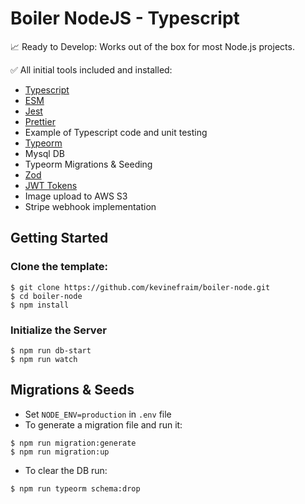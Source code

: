 # Boiler NodeJS - Typescript

:chart_with_upwards_trend: Ready to Develop: Works out of the box for most Node.js projects.

✅ All initial tools included and installed:
- [Typescript](https://www.npmjs.com/package/typescript)
- [ESM](https://developer.mozilla.org/en-US/docs/Web/JavaScript/Guide/Modules)
- [Jest](https://www.npmjs.com/package/jest)
- [Prettier](https://www.npmjs.com/package/prettier)
- Example of Typescript code and unit testing
- [Typeorm](https://www.npmjs.com/package/typeorm)
- Mysql DB
- Typeorm Migrations & Seeding
- [Zod](https://www.npmjs.com/package/zod)
- [JWT Tokens](https://www.npmjs.com/package/jsonwebtoken)
- Image upload to AWS S3
- Stripe webhook implementation

## Getting Started

### Clone the template:
```console
$ git clone https://github.com/kevinefraim/boiler-node.git
$ cd boiler-node
$ npm install
```

### Initialize the Server
```console
$ npm run db-start
$ npm run watch
```


## Migrations & Seeds
- Set <code>NODE_ENV=production</code> in <code>.env</code> file
- To generate a migration file and run it:
```console
$ npm run migration:generate
$ npm run migration:up
```
- To clear the DB run: 
```console
$ npm run typeorm schema:drop
```



